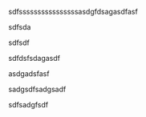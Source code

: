 sdfssssssssssssssssasdgfdsagasdfasf

sdfsda

sdfsdf

sdfdsfsdagasdf

asdgadsfasf

sadgsdfsadgsadf

sdfsadgfsdf